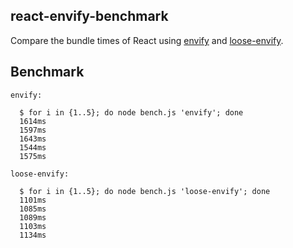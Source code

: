 react-envify-benchmark
----------------------

Compare the bundle times of React using [envify](https://github.com/hughsk/envify) and [loose-envify](https://github.com/zertosh/loose-envify).

## Benchmark

```
envify:

  $ for i in {1..5}; do node bench.js 'envify'; done
  1614ms
  1597ms
  1643ms
  1544ms
  1575ms

loose-envify:

  $ for i in {1..5}; do node bench.js 'loose-envify'; done
  1101ms
  1085ms
  1089ms
  1103ms
  1134ms
```
